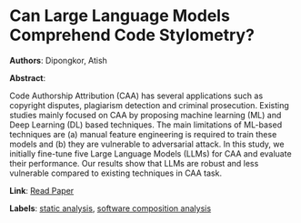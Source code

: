 # Can Large Language Models Comprehend Code Stylometry?

**Authors**: Dipongkor, Atish

**Abstract**:

Code Authorship Attribution (CAA) has several applications such as copyright disputes, plagiarism detection and criminal prosecution. Existing studies mainly focused on CAA by proposing machine learning (ML) and Deep Learning (DL) based techniques. The main limitations of ML-based techniques are (a) manual feature engineering is required to train these models and (b) they are vulnerable to adversarial attack. In this study, we initially fine-tune five Large Language Models (LLMs) for CAA and evaluate their performance. Our results show that LLMs are robust and less vulnerable compared to existing techniques in CAA task.

**Link**: [Read Paper](https://doi.org/10.1145/3691620.3695370)

**Labels**: [static analysis](../../labels/static_analysis.md), [software composition analysis](../../labels/software_composition_analysis.md)
